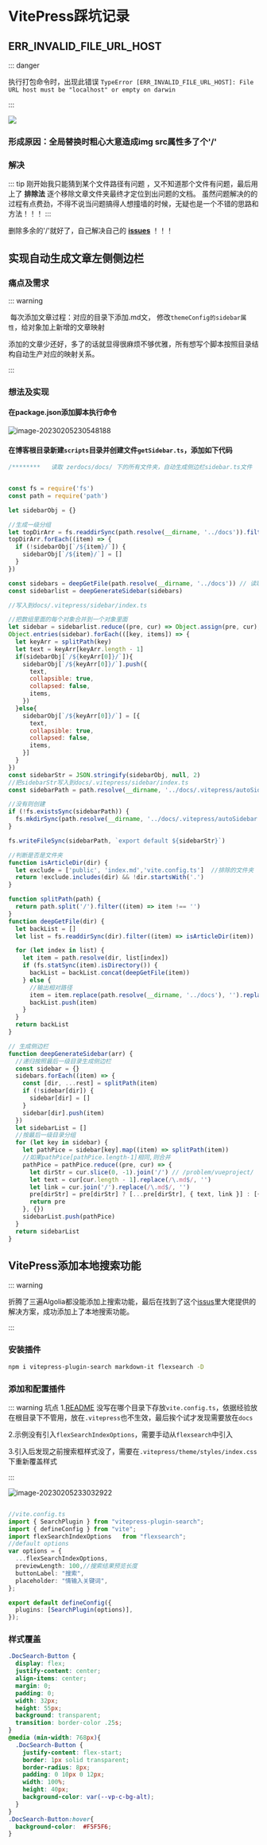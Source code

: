 # VitePress踩坑记录

##  ERR_INVALID_FILE_URL_HOST



::: danger

执行打包命令时，出现此错误 `TypeError [ERR_INVALID_FILE_URL_HOST]: File URL host must be "localhost" or empty on darwin`

:::

 

![](https://zerdocs.oss-cn-shanghai.aliyuncs.com/febasis/202302041941600.png)

### 形成原因：全局替换时粗心大意造成img src属性多了个'/'



###  解决
::: tip
刚开始我只能猜到某个文件路径有问题 ，又不知道那个文件有问题，最后用上了 **排除法** 逐个移除文章文件夹最终才定位到出问题的文档。
虽然问题解决的的过程有点费劲，不得不说当问题搞得人想撞墙的时候，无疑也是一个不错的思路和方法！！！
:::

删除多余的'/'就好了，自己解决自己的 **[issues](https://github.com/vuejs/vitepress/issues/1895)** ！！！



## 实现自动生成文章左侧侧边栏



### 痛点及需求

::: warning

​	每次添加文章过程：对应的目录下添加.md文， 修改`themeConfig的sidebar属性`，给对象加上新增的文章映射

​	添加的文章少还好，多了的话就显得很麻烦不够优雅，所有想写个脚本按照目录结构自动生产对应的映射关系。

:::

### 想法及实现
#### 在package.json添加脚本执行命令

![image-20230205230548188](https://zerdocs.oss-cn-shanghai.aliyuncs.com/202302052305259.png)

####  在博客根目录新建`scripts`目录并创建文件`getSidebar.ts`，添加如下代码

```js
/********   读取 zerdocs/docs/ 下的所有文件夹，自动生成侧边栏sidebar.ts文件   ***********/


const fs = require('fs')
const path = require('path')

let sidebarObj = {}

//生成一级分组 
let topDirArr = fs.readdirSync(path.resolve(__dirname, '../docs')).filter((item) => isArticleDir(item))
topDirArr.forEach((item) => {
  if (!sidebarObj[`/${item}/`]) {
    sidebarObj[`/${item}/`] = []
  }
})

const sidebars = deepGetFile(path.resolve(__dirname, '../docs')) // 读取 docs 目录下的所有文件夹
const sidebarlist = deepGenerateSidebar(sidebars)

//写入到docs/.vitepress/sidebar/index.ts

//把数组里面的每个对象合并到一个对象里面
let sidebar = sidebarlist.reduce((pre, cur) => Object.assign(pre, cur), {})
Object.entries(sidebar).forEach(([key, items]) => {
  let keyArr = splitPath(key)
  let text = keyArr[keyArr.length - 1]
  if(sidebarObj[`/${keyArr[0]}/`]){
    sidebarObj[`/${keyArr[0]}/`].push({
      text,
      collapsible: true,
      collapsed: false,
      items,
    })
  }else{
    sidebarObj[`/${keyArr[0]}/`] = [{
      text,
      collapsible: true,
      collapsed: false,
      items,
    }]
  }
})
const sidebarStr = JSON.stringify(sidebarObj, null, 2)
//把sidebarStr写入到docs/.vitepress/sidebar/index.ts
const sidebarPath = path.resolve(__dirname, '../docs/.vitepress/autoSidebar/index.ts')

//没有则创建
if (!fs.existsSync(sidebarPath)) {
  fs.mkdirSync(path.resolve(__dirname, '../docs/.vitepress/autoSidebar'))
}

fs.writeFileSync(sidebarPath, `export default ${sidebarStr}`)

//判断是否是文件夹
function isArticleDir(dir) {
  let exclude = ['public', 'index.md','vite.config.ts']  //排除的文件夹
  return !exclude.includes(dir) && !dir.startsWith('.')
}

function splitPath(path) {
  return path.split('/').filter((item) => item !== '')
}
function deepGetFile(dir) {
  let backList = []
  let list = fs.readdirSync(dir).filter((item) => isArticleDir(item))

  for (let index in list) {
    let item = path.resolve(dir, list[index])
    if (fs.statSync(item).isDirectory()) {
      backList = backList.concat(deepGetFile(item))
    } else {
      //输出相对路径
      item = item.replace(path.resolve(__dirname, '../docs'), '').replace(/\\/g, '/')
      backList.push(item)
    }
  }
  return backList
}

// 生成侧边栏
function deepGenerateSidebar(arr) {
  //递归按照最后一级目录生成侧边栏
  const sidebar = {}
  sidebars.forEach((item) => {
    const [dir, ...rest] = splitPath(item)
    if (!sidebar[dir]) {
      sidebar[dir] = []
    }
    sidebar[dir].push(item)
  })
  let sidebarList = []
  //按最后一级目录分组
  for (let key in sidebar) {
    let pathPice = sidebar[key].map((item) => splitPath(item))
    //如果pathPice[pathPice.length-1]相同,则合并
    pathPice = pathPice.reduce((pre, cur) => {
      let dirStr = cur.slice(0, -1).join('/') // /problem/vueproject/
      let text = cur[cur.length - 1].replace(/\.md$/, '')
      let link = cur.join('/').replace(/\.md$/, '')
      pre[dirStr] = pre[dirStr] ? [...pre[dirStr], { text, link }] : [{ text, link }]
      return pre
    }, {})
    sidebarList.push(pathPice)
  }
  return sidebarList
}
```



## VitePress添加本地搜索功能

::: warning

折腾了三遍Algolia都没能添加上搜索功能，最后在找到了这个[issus](https://github.com/vuejs/vitepress/issues/670)里大佬提供的解决方案，成功添加上了本地搜索功能。

:::

### 安装插件

```bash
npm i vitepress-plugin-search markdown-it flexsearch -D
```

### 添加和配置插件

::: warning 坑点
1.[README](https://github.com/emersonbottero/vitepress-plugin-search#readme) 没写在哪个目录下存放`vite.config.ts`，依据经验放在根目录下不管用，放在`.vitepress`也不生效，最后挨个试才发现需要放在`docs`

2.示例没有引入`flexSearchIndexOptions`，需要手动从`flexsearch`中引入

3.引入后发现之前搜索框样式没了，需要在`.vitepress/theme/styles/index.css`下重新覆盖样式

:::



![image-20230205233032922](https://zerdocs.oss-cn-shanghai.aliyuncs.com/202302052330956.png)



```typescript

//vite.config.ts
import { SearchPlugin } from "vitepress-plugin-search";
import { defineConfig } from "vite";
import flexSearchIndexOptions   from "flexsearch";
//default options
var options = {
  ...flexSearchIndexOptions,
  previewLength: 100,//搜索结果预览长度
  buttonLabel: "搜索",
  placeholder: "情输入关键词",
};

export default defineConfig({
  plugins: [SearchPlugin(options)],
});
```



### 样式覆盖

```css
.DocSearch-Button {
  display: flex;
  justify-content: center;
  align-items: center;
  margin: 0;
  padding: 0;
  width: 32px;
  height: 55px;
  background: transparent;
  transition: border-color .25s;
}
@media (min-width: 768px){
  .DocSearch-Button {
    justify-content: flex-start;
    border: 1px solid transparent;
    border-radius: 8px;
    padding: 0 10px 0 12px;
    width: 100%;
    height: 40px;
    background-color: var(--vp-c-bg-alt);
  }
}
.DocSearch-Button:hover{
  background-color:  #F5F5F6;
}
```

